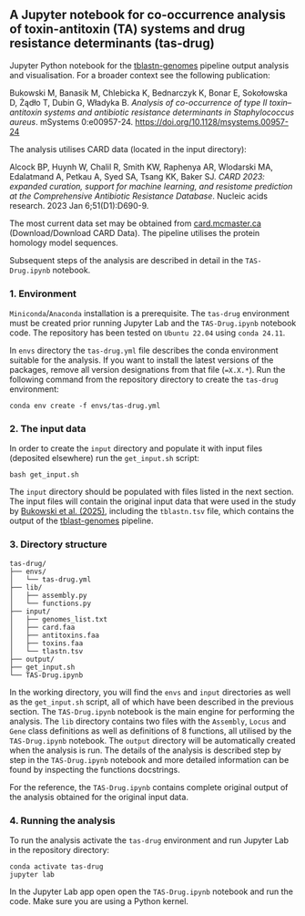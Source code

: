 ## A Jupyter notebook for co-occurrence analysis of toxin-antitoxin (TA) systems and drug resistance determinants (tas-drug)

Jupyter Python notebook for the [tblastn-genomes](https://github.com/michalbukowski/tblastn-genomes) pipeline output analysis and visualisation. For a broader context see the following publication:

Bukowski M, Banasik M, Chlebicka K, Bednarczyk K, Bonar E, Sokołowska D, Żądło T, Dubin G, Władyka B. _Analysis of co-occurrence of type II toxin–antitoxin systems and antibiotic resistance determinants in Staphylococcus aureus_. mSystems 0:e00957-24.
https://doi.org/10.1128/msystems.00957-24

The analysis utilises CARD data (located in the input directory):

Alcock BP, Huynh W, Chalil R, Smith KW, Raphenya AR, Wlodarski MA, Edalatmand A, Petkau A, Syed SA, Tsang KK, Baker SJ. _CARD 2023: expanded curation, support for machine learning, and resistome prediction at the Comprehensive Antibiotic Resistance Database_. Nucleic acids research. 2023 Jan 6;51(D1):D690-9.

The most current data set may be obtained from [card.mcmaster.ca](https://card.mcmaster.ca) (Download/Download CARD Data). The pipeline utilises the protein homology model sequences.

Subsequent steps of the analysis are described in detail in the `TAS-Drug.ipynb` notebook.

### 1. Environment
`Miniconda`/`Anaconda` installation is a prerequisite. The `tas-drug` environment must be created prior running Jupyter Lab and the `TAS-Drug.ipynb` notebook code. The repository has been tested on `Ubuntu 22.04` using `conda 24.11`.

In `envs` directory the `tas-drug.yml` file describes the conda environment suitable for the analysis. If you want to install the latest versions of the packages, remove all version designations from that file (`=X.X.*`). Run the following command from the repository directory to create the `tas-drug` environment:
```
conda env create -f envs/tas-drug.yml
```

### 2. The input data
In order to create the `input` directory and populate it with input files (deposited elsewhere) run the `get_input.sh` script:
```
bash get_input.sh
```
The `input` directory should be populated with files listed in the next section. The input files will contain the original input data that were used in the study by [Bukowski et al. (2025)](https://doi.org/10.1128/msystems.00957-24), including the `tblastn.tsv` file, which contains the output of the [tblast-genomes](https://github.com/michalbukowski/tblastn-genomes) pipeline.

### 3. Directory structure
```
tas-drug/
├── envs/
│   └── tas-drug.yml
├── lib/
│   ├── assembly.py
│   └── functions.py
├── input/
│   ├── genomes_list.txt
│   ├── card.faa
│   ├── antitoxins.faa
│   ├── toxins.faa
│   └── tlastn.tsv
├── output/
├── get_input.sh
└── TAS-Drug.ipynb
```

In the working directory, you will find the `envs` and `input` directories as well as the `get_input.sh` script, all of which have been described in the previous section. The `TAS-Drug.ipynb` notebook is the main engine for performing the analysis. The `lib` directory contains two files with the `Assembly`, `Locus` and `Gene` class definitions as well as definitions of 8 functions, all utilised by the `TAS-Drug.ipynb` notebook. The `output` directory will be automatically created when the analysis is run. The details of the analysis is described step by step in the `TAS-Drug.ipynb` notebook and more detailed information can be found by inspecting the functions docstrings.

For the reference, the `TAS-Drug.ipynb` contains complete original output of the analysis obtained for the original input data.

### 4. Running the analysis
To run the analysis activate the `tas-drug` environment and run Jupyter Lab in the repository directory:
```
conda activate tas-drug
jupyter lab
```
In the Jupyter Lab app open open the `TAS-Drug.ipynb` notebook and run the code. Make sure you are using a Python kernel.
